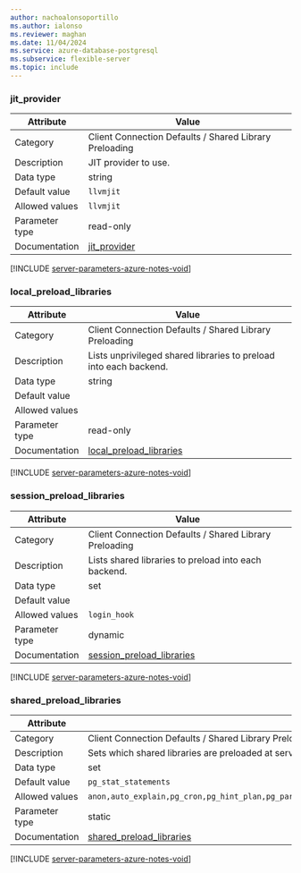 ```yaml
---
author: nachoalonsoportillo
ms.author: ialonso
ms.reviewer: maghan
ms.date: 11/04/2024
ms.service: azure-database-postgresql
ms.subservice: flexible-server
ms.topic: include
---
```

### jit_provider

| Attribute      | Value                                                      |
|----------------|------------------------------------------------------------|
| Category       | Client Connection Defaults / Shared Library Preloading |
| Description    | JIT provider to use.                                              |
| Data type      | string    |
| Default value  | `llvmjit`            |
| Allowed values | `llvmjit`                                                                                                                   |
| Parameter type | read-only      |
| Documentation  | [jit_provider](https://www.postgresql.org/docs/17/runtime-config-client.html#GUC-JIT-PROVIDER)                           |


[!INCLUDE [server-parameters-azure-notes-void](./server-parameters-azure-notes-void.md)]



### local_preload_libraries

| Attribute      | Value                                                      |
|----------------|------------------------------------------------------------|
| Category       | Client Connection Defaults / Shared Library Preloading |
| Description    | Lists unprivileged shared libraries to preload into each backend. |
| Data type      | string    |
| Default value  |                      |
| Allowed values |                                                                                                                             |
| Parameter type | read-only      |
| Documentation  | [local_preload_libraries](https://www.postgresql.org/docs/17/runtime-config-client.html#GUC-LOCAL-PRELOAD-LIBRARIES)     |


[!INCLUDE [server-parameters-azure-notes-void](./server-parameters-azure-notes-void.md)]



### session_preload_libraries

| Attribute      | Value                                                      |
|----------------|------------------------------------------------------------|
| Category       | Client Connection Defaults / Shared Library Preloading |
| Description    | Lists shared libraries to preload into each backend.              |
| Data type      | set       |
| Default value  |                      |
| Allowed values | `login_hook`                                                                                                                |
| Parameter type | dynamic        |
| Documentation  | [session_preload_libraries](https://www.postgresql.org/docs/17/runtime-config-client.html#GUC-SESSION-PRELOAD-LIBRARIES) |


[!INCLUDE [server-parameters-azure-notes-void](./server-parameters-azure-notes-void.md)]



### shared_preload_libraries

| Attribute      | Value                                                      |
|----------------|------------------------------------------------------------|
| Category       | Client Connection Defaults / Shared Library Preloading |
| Description    | Sets which shared libraries are preloaded at server start.        |
| Data type      | set       |
| Default value  | `pg_stat_statements` |
| Allowed values | `anon,auto_explain,pg_cron,pg_hint_plan,pg_partman_bgw,pg_prewarm,pg_squeeze,pg_stat_statements,pgaudit,pglogical,wal2json` |
| Parameter type | static         |
| Documentation  | [shared_preload_libraries](https://www.postgresql.org/docs/17/runtime-config-client.html#GUC-SHARED-PRELOAD-LIBRARIES)   |


[!INCLUDE [server-parameters-azure-notes-void](./server-parameters-azure-notes-void.md)]




